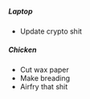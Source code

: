 ##### Laptop
* Update crypto shit
##### **Chicken**
*  Cut wax paper
* Make breading
* Airfry that shit